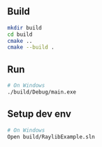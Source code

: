 
## Build
```bash
mkdir build
cd build
cmake ..
cmake --build .
```

## Run
```bash
# On Windows
./build/Debug/main.exe
```

## Setup dev env
```bash
# On Windows
Open build/RaylibExample.sln
```